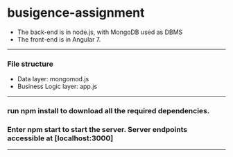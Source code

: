 # busigence-assignment
- The back-end is in node.js, with MongoDB used as DBMS
- The front-end is in Angular 7. 
---
### File structure
- Data layer: mongomod.js
- Business Logic layer: app.js
---
### run npm install to download all the required dependencies.
### Enter npm start to start the server. Server endpoints accessible at [localhost:3000]
---

